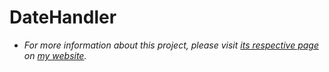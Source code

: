 # DateHandler
- *For more information about this project, please visit [its respective page](https://abdulrahmanmohammadsalem.github.io/CppClasses/DateHandler/) on [my website](https://abdulrahmanmohammadsalem.github.io).*